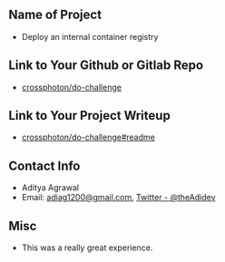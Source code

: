 ## Name of Project 
* Deploy an internal container registry  
 
## Link to Your Github or Gitlab Repo
* [crossphoton/do-challenge](https://github.com/crossphoton/do-challenge)

## Link to Your Project Writeup
* [crossphoton/do-challenge#readme](https://github.com/crossphoton/do-challenge#readme)

## Contact Info
* Aditya Agrawal
* Email: adiag1200@gmail.com, [Twitter - @theAdidev](https://twitter.com/theAdidev)

## Misc 
* This was a really great experience.
